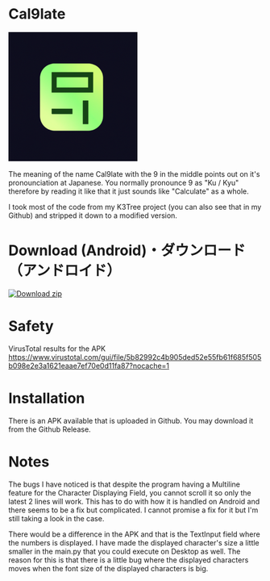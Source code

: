 # Cal9late

![alt text](https://github.com/renaro2021/Cal9late/blob/main/icon.png?raw=true)

The meaning of the name Cal9late with the 9 in the middle points out on it's pronounciation at Japanese. You normally pronounce 9 as "Ku / Kyu" therefore by reading it like that it just sounds like "Calculate" as a whole.

I took most of the code from my K3Tree project (you can also see that in my Github) and stripped it down to a modified version.

# Download (Android)・ダウンロード（アンドロイド）
<!-- BEGIN LATEST DOWNLOAD BUTTON -->
[![Download zip](https://custom-icon-badges.demolab.com/badge/-Download-blue?style=for-the-badge&logo=download&logoColor=white "Download zip")](https://github.com/renaro2021/Cal9late/releases/download/Android/cal9-0.1-arm64-v8a_armeabi-v7a-debug.apk)
<!-- END LATEST DOWNLOAD BUTTON -->
# Safety
VirusTotal results for the APK
https://www.virustotal.com/gui/file/5b82992c4b905ded52e55fb61f685f505b098e2e3a1621eaae7ef70e0d11fa87?nocache=1

# Installation
There is an APK available that is uploaded in Github. You may download it from the Github Release.

# Notes
The bugs I have noticed is that despite the program having a Multiline feature for the Character Displaying Field, you cannot scroll it so only the latest 2 lines will work. This has to do with how it is handled on Android and there seems to be a fix but complicated. I cannot promise a fix for it but I'm still taking a look in the case.

There would be a difference in the APK and that is the TextInput field where the numbers is displayed. I have made the displayed character's size a little smaller in the main.py that you could execute on Desktop as well. The reason for this is that there is a little bug where the displayed characters moves when the font size of the displayed characters is big.
